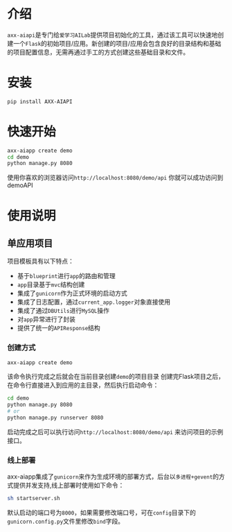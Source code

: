 # 介绍
`axx-aiapi`是专门给`爱学习AILab`提供项目初始化的工具，通过该工具可以快速地创建一个`Flask`的初始项目/应用。新创建的项目/应用会包含良好的目录结构和基础的项目配置信息，无需再通过手工的方式创建这些基础目录和文件。

# 安装
```bash
pip install AXX-AIAPI 
```

# 快速开始
```bash
axx-aiapp create demo
cd demo
python manage.py 8080
```
使用你喜欢的浏览器访问`http://localhost:8080/demo/api` 你就可以成功访问到demoAPI

# 使用说明
## 单应用项目
项目模板具有以下特点：
- 基于`blueprint`进行`app`的路由和管理
- `app`目录基于`mvc`结构创建
- 集成了`gunicorn`作为正式环境的启动方式
- 集成了日志配置，通过`current_app.logger`对象直接使用
- 集成了通过`DBUtils`进行`MySQL`操作
- 对`app`异常进行了封装
- 提供了统一的`APIResponse`结构

### 创建方式
```bash
axx-aiapp create demo
```
该命令执行完成之后就会在当前目录创建`demo`的项目目录
创建完Flask项目之后，在命令行直接进入到应用的主目录，然后执行启动命令：
```bash
cd demo
python manage.py 8080
# or
python manage.py runserver 8080
```
启动完成之后可以执行访问`http://localhost:8080/demo/api` 来访问项目的示例接口。

### 线上部署
axx-aiapp集成了`gunicorn`来作为生成环境的部署方式，后台以`多进程+gevent`的方式提供并发支持,线上部署时使用如下命令：
```bash
sh startserver.sh
```
默认启动的端口号为`8000`，如果需要修改端口号，可在`config`目录下的`gunicorn.config.py`文件里修改`bind`字段。


